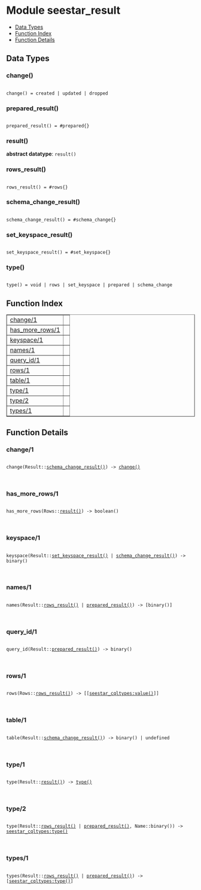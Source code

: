 

# Module seestar_result #
* [Data Types](#types)
* [Function Index](#index)
* [Function Details](#functions)



<a name="types"></a>

## Data Types ##




### <a name="type-change">change()</a> ###



<pre><code>
change() = created | updated | dropped
</code></pre>





### <a name="type-prepared_result">prepared_result()</a> ###



<pre><code>
prepared_result() = #prepared{}
</code></pre>





### <a name="type-result">result()</a> ###


__abstract datatype__: `result()`




### <a name="type-rows_result">rows_result()</a> ###



<pre><code>
rows_result() = #rows{}
</code></pre>





### <a name="type-schema_change_result">schema_change_result()</a> ###



<pre><code>
schema_change_result() = #schema_change{}
</code></pre>





### <a name="type-set_keyspace_result">set_keyspace_result()</a> ###



<pre><code>
set_keyspace_result() = #set_keyspace{}
</code></pre>





### <a name="type-type">type()</a> ###



<pre><code>
type() = void | rows | set_keyspace | prepared | schema_change
</code></pre>


<a name="index"></a>

## Function Index ##


<table width="100%" border="1" cellspacing="0" cellpadding="2" summary="function index"><tr><td valign="top"><a href="#change-1">change/1</a></td><td></td></tr><tr><td valign="top"><a href="#has_more_rows-1">has_more_rows/1</a></td><td></td></tr><tr><td valign="top"><a href="#keyspace-1">keyspace/1</a></td><td></td></tr><tr><td valign="top"><a href="#names-1">names/1</a></td><td></td></tr><tr><td valign="top"><a href="#query_id-1">query_id/1</a></td><td></td></tr><tr><td valign="top"><a href="#rows-1">rows/1</a></td><td></td></tr><tr><td valign="top"><a href="#table-1">table/1</a></td><td></td></tr><tr><td valign="top"><a href="#type-1">type/1</a></td><td></td></tr><tr><td valign="top"><a href="#type-2">type/2</a></td><td></td></tr><tr><td valign="top"><a href="#types-1">types/1</a></td><td></td></tr></table>


<a name="functions"></a>

## Function Details ##

<a name="change-1"></a>

### change/1 ###


<pre><code>
change(Result::<a href="#type-schema_change_result">schema_change_result()</a>) -&gt; <a href="#type-change">change()</a>
</code></pre>
<br />


<a name="has_more_rows-1"></a>

### has_more_rows/1 ###


<pre><code>
has_more_rows(Rows::<a href="#type-result">result()</a>) -&gt; boolean()
</code></pre>
<br />


<a name="keyspace-1"></a>

### keyspace/1 ###


<pre><code>
keyspace(Result::<a href="#type-set_keyspace_result">set_keyspace_result()</a> | <a href="#type-schema_change_result">schema_change_result()</a>) -&gt; binary()
</code></pre>
<br />


<a name="names-1"></a>

### names/1 ###


<pre><code>
names(Result::<a href="#type-rows_result">rows_result()</a> | <a href="#type-prepared_result">prepared_result()</a>) -&gt; [binary()]
</code></pre>
<br />


<a name="query_id-1"></a>

### query_id/1 ###


<pre><code>
query_id(Result::<a href="#type-prepared_result">prepared_result()</a>) -&gt; binary()
</code></pre>
<br />


<a name="rows-1"></a>

### rows/1 ###


<pre><code>
rows(Rows::<a href="#type-rows_result">rows_result()</a>) -&gt; [[<a href="seestar_cqltypes.md#type-value">seestar_cqltypes:value()</a>]]
</code></pre>
<br />


<a name="table-1"></a>

### table/1 ###


<pre><code>
table(Result::<a href="#type-schema_change_result">schema_change_result()</a>) -&gt; binary() | undefined
</code></pre>
<br />


<a name="type-1"></a>

### type/1 ###


<pre><code>
type(Result::<a href="#type-result">result()</a>) -&gt; <a href="#type-type">type()</a>
</code></pre>
<br />


<a name="type-2"></a>

### type/2 ###


<pre><code>
type(Result::<a href="#type-rows_result">rows_result()</a> | <a href="#type-prepared_result">prepared_result()</a>, Name::binary()) -&gt; <a href="seestar_cqltypes.md#type-type">seestar_cqltypes:type()</a>
</code></pre>
<br />


<a name="types-1"></a>

### types/1 ###


<pre><code>
types(Result::<a href="#type-rows_result">rows_result()</a> | <a href="#type-prepared_result">prepared_result()</a>) -&gt; [<a href="seestar_cqltypes.md#type-type">seestar_cqltypes:type()</a>]
</code></pre>
<br />


